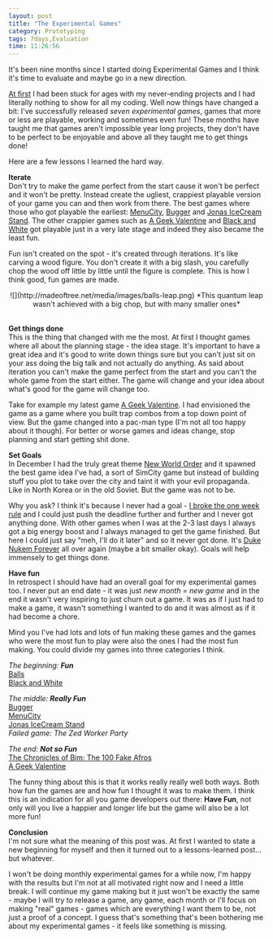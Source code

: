 ```yaml
---
layout: post
title: "The Experimental Games"
category: Prototyping
tags: 7days,Evaluation
time: 11:26:56
---
```

It's been nine months since I started doing Experimental Games and I think it's time to evaluate and maybe go in a new direction.

[At first](http://madeoftree.net/blog/the_first_worst_post) I had been stuck for ages with my never-ending projects and I had literally nothing to show for all my coding. Well now things have changed a bit: I've successfully released *seven experimental games*, games that more or less are playable, working and sometimes even fun! These months have taught me that games aren't impossible year long projects, they don't have to be perfect to be enjoyable and above all they taught me to get things done!

Here are a few lessons I learned the hard way.

**Iterate**   
Don't try to make the game perfect from the start cause it won't be perfect and it won't be pretty. Instead create the ugliest, crappiest playable version of your game you can and then work from there. The best games where those who got playable the earliest: [MenuCity](http://madeoftree.net/blog/menucity), [Bugger](http://madeoftree.net/blog/bugger) and [Jonas IceCream Stand](http://madeoftree.net/blog/jonas_icecream_stand). The other crappier games such as [A Geek Valentine](http://madeoftree.net/blog/a_geek_valentine) and [Black and White](http://madeoftree.net/blog/black_and_white) got playable just in a very late stage and indeed they also became the least fun.

Fun isn't created on the spot - it's created through iterations. It's like carving a wood figure. You don't create it with a big slash, you carefully chop the wood off little by little until the figure is complete. This is how I think good, fun games are made.

<center>
![](http://madeoftree.net/media/images/balls-leap.png)   
*This quantum leap wasn't achieved with a big chop, but with many smaller ones*</center><br />

**Get things done**   
This is the thing that changed with me the most. At first I thought games where all about the planning stage - the idea stage. It's important to have a great idea and it's good to write down things sure but you can't just sit on your ass doing the big talk and not actually do anything. As said about iteration you can't make the game perfect from the start and you can't the whole game from the start either. The game will change and your idea about what's good for the game will change too. 

Take for example my latest game [A Geek Valentine](http://madeoftree.net/blog/a_geek_valentine). I had envisioned the game as a game where you built trap combos from a top down point of view. But the game changed into a pac-man type (I'm not all too happy about it though). For better or worse games and ideas change, stop planning and start getting shit done.

**Set Goals**   
In December I had the truly great theme [New World Order](http://madeoftree.net/blog/december_theme_new_world_order) and it spawned the best game idea I've had, a sort of SimCity game but instead of building stuff you plot to take over the city and taint it with your evil propaganda. Like in North Korea or in the old Soviet. But the game was not to be.

Why you ask? I think it's because I never had a goal - [I broke the one week rule](http://madeoftree.net/blog/breaking_the_rule_of_three) and I could just push the deadline further and further and I never got anything done. With other games when I was at the 2-3 last days I always got a big energy boost and I always managed to get the game finished. But here I could just say "meh, I'll do it later" and so it never got done. It's [Duke Nukem Forever](http://www.wired.com/magazine/2009/12/fail_duke_nukem/all/1) all over again (maybe a bit smaller okay). Goals will help immensely to get things done.

**Have fun**   
In retrospect I should have had an overall goal for my experimental games too. I never put an end date - it was just *new month = new game* and in the end it wasn't very inspiring to just churn out a game. It was as if I just had to make a game, it wasn't something I wanted to do and it was almost as if it had become a chore.

Mind you I've had lots and lots of fun making these games and the games who were the most fun to play were also the ones I had the most fun making. You could divide my games into three categories I think.

*The beginning: **Fun***   
[Balls](http://madeoftree.net/blog/balls)   
[Black and White](http://madeoftree.net/blog/black_and_white)

*The middle: **Really Fun***   
[Bugger](http://madeoftree.net/blog/bugger)   
[MenuCity](http://madeoftree.net/blog/menucity)   
[Jonas IceCream Stand](http://madeoftree.net/blog/jonas_icecream_stand)   
*Failed game: The Zed Worker Party* 

*The end: **Not so Fun***   
[The Chronicles of Bim: The 100 Fake Afros](http://madeoftree.net/blog/the_chronicles_of_bim_the_100_fake_afros)   
[A Geek Valentine](http://madeoftree.net/blog/a_geek_valentine)

The funny thing about this is that it works really really well both ways. Both how fun the games are and how fun I thought it was to make them. I think this is an indication for all you game developers out there: **Have Fun**, not only will you live a happier and longer life but the game will also be a lot more fun!

**Conclusion**   
I'm not sure what the meaning of this post was. At first I wanted to state a new beginning for myself and then it turned out to a lessons-learned post... but whatever.

I won't be doing monthly experimental games for a while now, I'm happy with the results but I'm not at all motivated right now and I need a little break. I will continue my game making but it just won't be exactly the same - maybe I will try to release a game, any game, each month or I'll focus on making "real" games - games which are everything I want them to be, not just a proof of a concept. I guess that's something that's been bothering me about my experimental games - it feels like something is missing.

